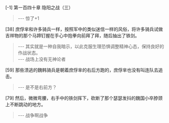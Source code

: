 
[-1] 第一百四十章 隐阳之战（三）
>--- 惊了+1<br>

[38] 庶俘芈和许多骑兵一样，按照军中的类似迷信一样的风俗，将许多骑兵试做吉祥物的那个马蹄钉握在手心中抱拳向前拜了拜，随后抽出了铁剑。
>--- 其实就是一种自我暗示，以此克服生理恐惧调整精神心态，保持良好的作战状态。<br>
>--- 战场上没有无神论者<br>

[59] 那些溃逃的魏韩骑兵是朝着庶俘芈的右后方跑的，庶俘芈也没有叫连队去追击。
>--- 是不是右前方？<br>

[79] 然后，微微弯腰，右手中的铁剑挥下，砍断了那个瑟瑟发抖的魏国小卒脖颈上不断跳动的地方。
>--- 战争啊战争<br>
